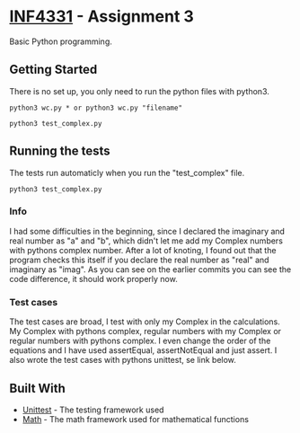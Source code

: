# [INF4331](https://github.com/UiO-INF3331/INF4331-tanusanr) - Assignment 3

Basic Python programming. 

## Getting Started

There is no set up, you only need to run the python files with python3.

```
python3 wc.py * or python3 wc.py "filename"

python3 test_complex.py
```

## Running the tests

The tests run automaticly when you run the "test_complex" file.

```
python3 test_complex.py
```

### Info

I had some difficulties in the beginning, since I declared the imaginary and real number as "a" and "b", which didn't let me add my Complex numbers with pythons complex number. After a lot of knoting, I found out that the program checks this itself if you declare the real number as "real" and imaginary as "imag". As you can see on the earlier commits you can see the code difference, it should work properly now.

### Test cases

The test cases are broad, I test with only my Complex in the calculations. My Complex with pythons complex, regular numbers with my Complex or regular numbers with pythons complex. I even change the order of the equations and I have used assertEqual, assertNotEqual and just assert. I also wrote the test cases with pythons unittest, se link below.

## Built With

* [Unittest](https://docs.python.org/3/library/unittest.html) - The testing framework used
* [Math](https://maven.apache.org/) - The math framework used for mathematical functions